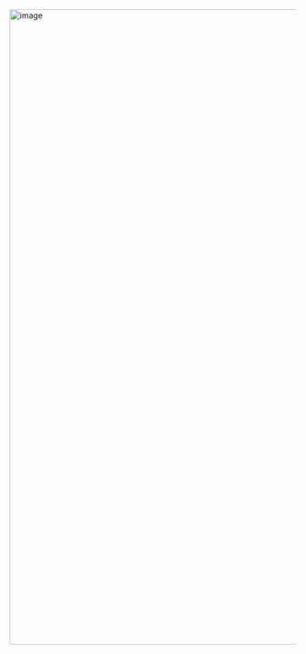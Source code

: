 <img width="1116" alt="image" src="https://github.com/dkdkdkdk555/dkdkdkdk555/assets/64780300/57402161-d3f1-481e-9e02-e5da5397fc42">

